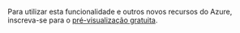 Para utilizar esta funcionalidade e outros novos recursos do Azure, inscreva-se para o [pré-visualização gratuita](https://account.windowsazure.com/PreviewFeatures).

